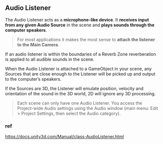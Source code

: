 ## Audio Listener
The Audio Listener acts as a **microphone-like device**. It **receives input from any given Audio Source** in the scene and **plays sounds through the computer speakers**. 

> For most applications it makes the most sense to **attach the listener to the Main Camera**.

If an audio listener is within the boundaries of a Reverb Zone reverberation is applied to all audible sounds in the scene.

When the Audio Listener is attached to a GameObject in your scene, any Sources that are close enough to the Listener will be picked up and output to the computer’s speakers.

If the Sources are 3D, the Listener will emulate position, velocity and orientation of the sound in the 3D world, 2D will ignore any 3D processing.

> Each scene can only have one Audio Listener.
> You access the Project-wide Audio settings using the Audio window (main menu: Edit > Project Settings, then select the Audio category).


### ref 
https://docs.unity3d.com/Manual/class-AudioListener.html

